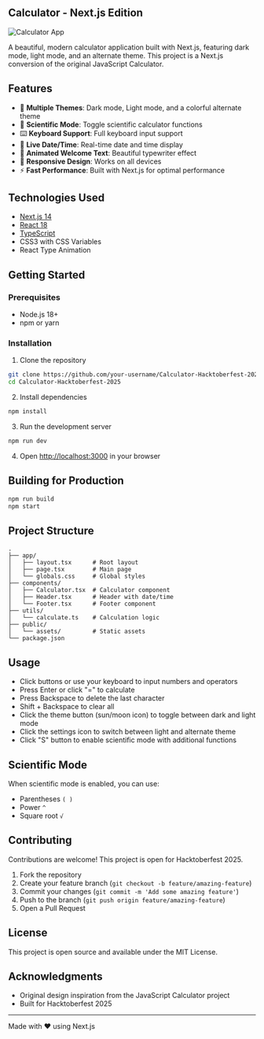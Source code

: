 ## Calculator - Next.js Edition

![Calculator App](https://user-images.githubusercontent.com/73592688/194620666-431adc31-df00-4345-bc26-d1b5baac9f2a.jpg)

A beautiful, modern calculator application built with Next.js, featuring dark mode, light mode, and an alternate theme. This project is a Next.js conversion of the original JavaScript Calculator.

## Features

- 🎨 **Multiple Themes**: Dark mode, Light mode, and a colorful alternate theme
- 🔬 **Scientific Mode**: Toggle scientific calculator functions
- ⌨️ **Keyboard Support**: Full keyboard input support
- 📅 **Live Date/Time**: Real-time date and time display
- 💫 **Animated Welcome Text**: Beautiful typewriter effect
- 📱 **Responsive Design**: Works on all devices
- ⚡ **Fast Performance**: Built with Next.js for optimal performance

## Technologies Used

- [Next.js 14](https://nextjs.org/)
- [React 18](https://react.dev/)
- [TypeScript](https://www.typescriptlang.org/)
- CSS3 with CSS Variables
- React Type Animation

## Getting Started

### Prerequisites

- Node.js 18+
- npm or yarn

### Installation

1. Clone the repository

```bash
git clone https://github.com/your-username/Calculator-Hacktoberfest-2025.git
cd Calculator-Hacktoberfest-2025
```

2. Install dependencies

```bash
npm install
```

3. Run the development server

```bash
npm run dev
```

4. Open [http://localhost:3000](http://localhost:3000) in your browser

## Building for Production

```bash
npm run build
npm start
```

## Project Structure

```
.
├── app/
│   ├── layout.tsx      # Root layout
│   ├── page.tsx        # Main page
│   └── globals.css     # Global styles
├── components/
│   ├── Calculator.tsx  # Calculator component
│   ├── Header.tsx      # Header with date/time
│   └── Footer.tsx      # Footer component
├── utils/
│   └── calculate.ts    # Calculation logic
├── public/
│   └── assets/         # Static assets
└── package.json
```

## Usage

- Click buttons or use your keyboard to input numbers and operators
- Press Enter or click "=" to calculate
- Press Backspace to delete the last character
- Shift + Backspace to clear all
- Click the theme button (sun/moon icon) to toggle between dark and light mode
- Click the settings icon to switch between light and alternate theme
- Click "S" button to enable scientific mode with additional functions

## Scientific Mode

When scientific mode is enabled, you can use:

- Parentheses `( )`
- Power `^`
- Square root `√`

## Contributing

Contributions are welcome! This project is open for Hacktoberfest 2025.

1. Fork the repository
2. Create your feature branch (`git checkout -b feature/amazing-feature`)
3. Commit your changes (`git commit -m 'Add some amazing feature'`)
4. Push to the branch (`git push origin feature/amazing-feature`)
5. Open a Pull Request

## License

This project is open source and available under the MIT License.

## Acknowledgments

- Original design inspiration from the JavaScript Calculator project
- Built for Hacktoberfest 2025

---

Made with ❤️ using Next.js
